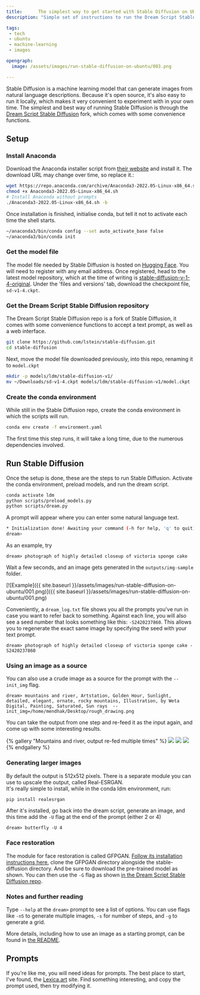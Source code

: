 ```yaml
---
title:      The simplest way to get started with Stable Diffusion on Ubuntu 
description: "Simple set of instructions to run the Dream Script Stable Diffusion on Ubuntu 22.04"

tags:
 - tech
 - ubuntu
 - machine-learning
 - images

opengraph: 
  image: /assets/images/run-stable-diffusion-on-ubuntu/003.png

---
```


Stable Diffusion is a machine learning model that can generate images from natural language descriptions.  Because it's open source, it's also easy to run it locally, which makes it very convenient to experiment with in your own time. The simplest and best way of running Stable Diffusion is through the [Dream Script Stable Diffusion](https://github.com/lstein/stable-diffusion) fork, which comes with some convenience functions.  

## Setup

### Install Anaconda

Download the Anaconda installer script from [their website](https://www.anaconda.com/products/distribution#linux) and install it.  The download URL may change over time, so replace it.: 

```bash
wget https://repo.anaconda.com/archive/Anaconda3-2022.05-Linux-x86_64.sh
chmod +x Anaconda3-2022.05-Linux-x86_64.sh
# Install Anaconda without prompts
./Anaconda3-2022.05-Linux-x86_64.sh -b
```

Once installation is finished, initialise conda, but tell it not to activate each time the shell starts. 

```bash
~/anaconda3/bin/conda config --set auto_activate_base false
~/anaconda3/bin/conda init
```

### Get the model file

The model file needed by Stable Diffusion is hosted on [Hugging Face](https://huggingface.co/CompVis/).  You will need to register with any email address.  Once registered, head to the latest model repository, which at the time of writing is [stable-diffusion-v-1-4-original](https://huggingface.co/CompVis/stable-diffusion-v-1-4-original/tree/main).  Under the 'files and versions' tab, download the checkpoint file, `sd-v1-4.ckpt`.  


### Get the Dream Script Stable Diffusion repository

The Dream Script Stable Diffusion repo is a fork of Stable Diffusion, it comes with some convenience functions to accept a text prompt, as well as a web interface.  

```bash
git clone https://github.com/lstein/stable-diffusion.git
cd stable-diffusion
```

Next, move the model file downloaded previously, into this repo, renaming it to `model.ckpt`

```bash
mkdir -p models/ldm/stable-diffusion-v1/
mv ~/Downloads/sd-v1-4.ckpt models/ldm/stable-diffusion-v1/model.ckpt
```

### Create the conda environment

While still in the Stable Diffusion repo, create the conda environment in which the scripts will run.  

```bash
conda env create -f environment.yaml
```

The first time this step runs, it will take a long time, due to the numerous dependencies involved. 


## Run Stable Diffusion

Once the setup is done, these are the steps to run Stable Diffusion.  Activate the conda environment, preload models, and run the dream script. 

```bash
conda activate ldm
python scripts/preload_models.py
python scripts/dream.py
```

A prompt will appear where you can enter some natural language text. 

```bash
* Initialization done! Awaiting your command (-h for help, 'q' to quit)
dream>
```

As an example, try 

```
dream> photograph of highly detailed closeup of victoria sponge cake
```

Wait a few seconds, and an image gets generated in the `outputs/img-sample` folder.  

[![Example]({{ site.baseurl }}/assets/images/run-stable-diffusion-on-ubuntu/001.png)]({{ site.baseurl }}/assets/images/run-stable-diffusion-on-ubuntu/001.png)

Conveniently, a `dream_log.txt` file shows you all the prompts you've run in case you want to refer back to something. Against each line, you will also see a seed number that looks something like this: `-S2420237860`.  This allows you to regenerate the exact same image by specifying the seed with your text prompt. 

```
dream> photograph of highly detailed closeup of victoria sponge cake -S2420237860
```

### Using an image as a source

You can also use a crude image as a source for the prompt with the `--init_img` flag.  

```
dream> mountains and river, Artstation, Golden Hour, Sunlight, detailed, elegant, ornate, rocky mountains, Illustration, by Weta Digital, Painting, Saturated, Sun rays  --init_img=/home/mendhak/Desktop/rough_drawing.png
```

You can take the output from one step and re-feed it as the input again, and come up with some interesting results. 

{% gallery "Mountains and river, output re-fed multiple times" %}
![](/assets/images/run-stable-diffusion-on-ubuntu/004.png)
![](/assets/images/run-stable-diffusion-on-ubuntu/005.png)
![](/assets/images/run-stable-diffusion-on-ubuntu/006.png)
{% endgallery %}



### Generating larger images

By default the output is 512x512 pixels.  There is a separate module you can use to upscale the output, called Real-ESRGAN.  
It's really simple to install, while in the conda ldm environment, run: 

```bash
pip install realesrgan
```

After it's installed, go back into the dream script, generate an image, and this time add the `-U` flag at the end of the prompt (either 2 or 4)

```
dream> butterfly -U 4
```

### Face restoration

The module for face restoration is called GFPGAN.  [Follow its installation instructions here](https://github.com/TencentARC/GFPGAN#installation), clone the GFPGAN directory alongside the stable-diffusion directory. And be sure to download the pre-trained model as shown. You can then use the `-G` flag as shown [in the Dream Script Stable Diffusion repo](https://github.com/lstein/stable-diffusion#gfpgan-and-real-esrgan-support).  



### Notes and further reading

Type `--help` at the `dream>` prompt to see a list of options.  You can use flags like `-n5` to generate multiple images, `-s` for number of steps, and `-g` to generate a grid.  

More details, including how to use an image as a starting prompt, can be found in [the README](https://github.com/lstein/stable-diffusion#interactive-command-line-interface-similar-to-the-discord-bot).  

## Prompts

If you're like me, you will need ideas for prompts.  The best place to start, I've found, the [Lexica.art](https://lexica.art/) site.  Find something interesting, and copy the prompt used, then try modifying it.  


